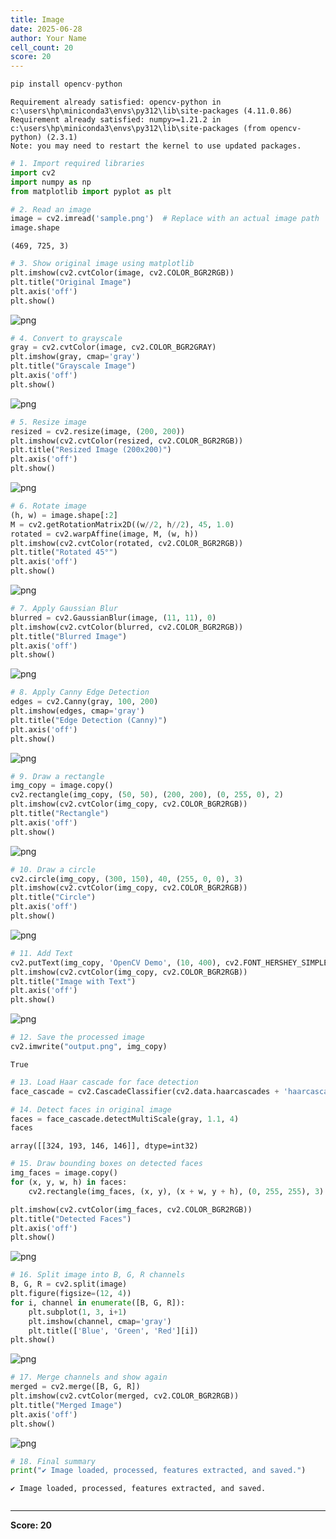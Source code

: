```yaml
---
title: Image
date: 2025-06-28
author: Your Name
cell_count: 20
score: 20
---
```


```python
pip install opencv-python

```

    Requirement already satisfied: opencv-python in c:\users\hp\miniconda3\envs\py312\lib\site-packages (4.11.0.86)
    Requirement already satisfied: numpy>=1.21.2 in c:\users\hp\miniconda3\envs\py312\lib\site-packages (from opencv-python) (2.3.1)
    Note: you may need to restart the kernel to use updated packages.
    


```python
# 1. Import required libraries
import cv2
import numpy as np
from matplotlib import pyplot as plt

```


```python
# 2. Read an image
image = cv2.imread('sample.png')  # Replace with an actual image path
image.shape

```




    (469, 725, 3)




```python
# 3. Show original image using matplotlib
plt.imshow(cv2.cvtColor(image, cv2.COLOR_BGR2RGB))
plt.title("Original Image")
plt.axis('off')
plt.show()

```


    
![png](/pynotes/images/image_3_0.png)
    



```python
# 4. Convert to grayscale
gray = cv2.cvtColor(image, cv2.COLOR_BGR2GRAY)
plt.imshow(gray, cmap='gray')
plt.title("Grayscale Image")
plt.axis('off')
plt.show()

```


    
![png](/pynotes/images/image_4_0.png)
    



```python
# 5. Resize image
resized = cv2.resize(image, (200, 200))
plt.imshow(cv2.cvtColor(resized, cv2.COLOR_BGR2RGB))
plt.title("Resized Image (200x200)")
plt.axis('off')
plt.show()

```


    
![png](/pynotes/images/image_5_0.png)
    



```python
# 6. Rotate image
(h, w) = image.shape[:2]
M = cv2.getRotationMatrix2D((w//2, h//2), 45, 1.0)
rotated = cv2.warpAffine(image, M, (w, h))
plt.imshow(cv2.cvtColor(rotated, cv2.COLOR_BGR2RGB))
plt.title("Rotated 45°")
plt.axis('off')
plt.show()

```


    
![png](/pynotes/images/image_6_0.png)
    



```python
# 7. Apply Gaussian Blur
blurred = cv2.GaussianBlur(image, (11, 11), 0)
plt.imshow(cv2.cvtColor(blurred, cv2.COLOR_BGR2RGB))
plt.title("Blurred Image")
plt.axis('off')
plt.show()

```


    
![png](/pynotes/images/image_7_0.png)
    



```python
# 8. Apply Canny Edge Detection
edges = cv2.Canny(gray, 100, 200)
plt.imshow(edges, cmap='gray')
plt.title("Edge Detection (Canny)")
plt.axis('off')
plt.show()

```


    
![png](/pynotes/images/image_8_0.png)
    



```python
# 9. Draw a rectangle
img_copy = image.copy()
cv2.rectangle(img_copy, (50, 50), (200, 200), (0, 255, 0), 2)
plt.imshow(cv2.cvtColor(img_copy, cv2.COLOR_BGR2RGB))
plt.title("Rectangle")
plt.axis('off')
plt.show()

```


    
![png](/pynotes/images/image_9_0.png)
    



```python
# 10. Draw a circle
cv2.circle(img_copy, (300, 150), 40, (255, 0, 0), 3)
plt.imshow(cv2.cvtColor(img_copy, cv2.COLOR_BGR2RGB))
plt.title("Circle")
plt.axis('off')
plt.show()

```


    
![png](/pynotes/images/image_10_0.png)
    



```python
# 11. Add Text
cv2.putText(img_copy, 'OpenCV Demo', (10, 400), cv2.FONT_HERSHEY_SIMPLEX, 1, (255, 255, 255), 2)
plt.imshow(cv2.cvtColor(img_copy, cv2.COLOR_BGR2RGB))
plt.title("Image with Text")
plt.axis('off')
plt.show()

```


    
![png](/pynotes/images/image_11_0.png)
    



```python
# 12. Save the processed image
cv2.imwrite("output.png", img_copy)

```




    True




```python
# 13. Load Haar cascade for face detection
face_cascade = cv2.CascadeClassifier(cv2.data.haarcascades + 'haarcascade_frontalface_default.xml')

```


```python
# 14. Detect faces in original image
faces = face_cascade.detectMultiScale(gray, 1.1, 4)
faces

```




    array([[324, 193, 146, 146]], dtype=int32)




```python
# 15. Draw bounding boxes on detected faces
img_faces = image.copy()
for (x, y, w, h) in faces:
    cv2.rectangle(img_faces, (x, y), (x + w, y + h), (0, 255, 255), 3)

plt.imshow(cv2.cvtColor(img_faces, cv2.COLOR_BGR2RGB))
plt.title("Detected Faces")
plt.axis('off')
plt.show()

```


    
![png](/pynotes/images/image_15_0.png)
    



```python
# 16. Split image into B, G, R channels
B, G, R = cv2.split(image)
plt.figure(figsize=(12, 4))
for i, channel in enumerate([B, G, R]):
    plt.subplot(1, 3, i+1)
    plt.imshow(channel, cmap='gray')
    plt.title(['Blue', 'Green', 'Red'][i])
plt.show()

```


    
![png](/pynotes/images/image_16_0.png)
    



```python
# 17. Merge channels and show again
merged = cv2.merge([B, G, R])
plt.imshow(cv2.cvtColor(merged, cv2.COLOR_BGR2RGB))
plt.title("Merged Image")
plt.axis('off')
plt.show()

```


    
![png](/pynotes/images/image_17_0.png)
    



```python
# 18. Final summary
print("✔ Image loaded, processed, features extracted, and saved.")

```

    ✔ Image loaded, processed, features extracted, and saved.
    


```python

```


---
**Score: 20**
